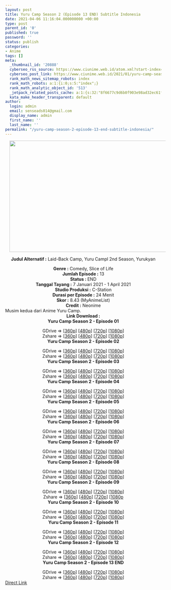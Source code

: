 ```yaml
---
layout: post
title: Yuru Camp Season 2 (Episode 13 END) Subtitle Indonesia
date: 2021-04-06 11:16:04.000000000 +00:00
type: post
parent_id: '0'
published: true
password: ''
status: publish
categories:
- Anime
tags: []
meta:
  _thumbnail_id: '20888'
  cyberseo_rss_source: https://www.ciunime.web.id/atom.xml?start-index=151&max-results=150
  cyberseo_post_link: https://www.ciunime.web.id/2021/01/yuru-camp-season-2-subtitle-indonesia.html
  rank_math_news_sitemap_robots: index
  rank_math_robots: a:1:{i:0;s:5:"index";}
  rank_math_analytic_object_id: '513'
  _jetpack_related_posts_cache: a:1:{s:32:"8f6677c9d6b0f903e98ad32ec61f8deb";a:2:{s:7:"expires";i:1653072060;s:7:"payload";a:0:{}}}
  kata_make_header_transparent: default
author:
  login: admin
  email: senseads014@gmail.com
  display_name: admin
  first_name: ''
  last_name: ''
permalink: "/yuru-camp-season-2-episode-13-end-subtitle-indonesia/"
---
```

<div style="text-align: center;">
<div style="text-align: left;">
<div class="separator" style="clear: both; text-align: center;"><a href="https://1.bp.blogspot.com/-hM4WzWSSPiE/X_fBEEY8owI/AAAAAAAAea8/oSgMGj94GFowOZJAS02FriOTteye1XwuACLcBGAsYHQ/s750/yuru%2Bcamp%2Bseason%2B2.png" style="margin-left: 1em; margin-right: 1em;"><img border="0" data-original-height="422" data-original-width="750" height="360" src="{{ site.baseurl }}/assets/2021/04/yuru%2Bcamp%2Bseason%2B2.png" width="640" /></a></div>
<div class="separator" style="clear: both; text-align: center;"></div>
</div>
<p><b>Judul</b><b><b> Alternatif</b> :</b> Laid-Back Camp,&nbsp;Yuru Campl 2nd Season, Yurukyan</div>
<div style="text-align: center;"><b><b>Genre :</b></b> Comedy,&nbsp;Slice of Life</div>
<div style="text-align: center;"><b>Jumlah Episode :</b> 13<br /><b>Status : </b>END<br /><b>Tanggal Tayang :</b> 7 Januari&nbsp;2021&nbsp;- 1 April 2021<br /><b>Studio Produksi :</b> C-Station<br /><b>Durasi per Episode :</b> 24 Menit</div>
<div style="text-align: center;"><b>Skor :</b> 8.43 (MyAnimeList)<br /><b>Credit :</b> Neonime</div>
<div style="text-align: center;"></div>
<div style="text-align: justify;">Musim kedua dari Anime&nbsp;Yuru Camp.</div>
<div style="text-align: justify;"></div>
<div style="text-align: justify;"></div>
<div style="text-align: center;"><b>Link Download :</b></div>
<div style="text-align: center;"><b>Yuru Camp Season 2 - Episode 01</b></p>
<div style="text-align: center;">GDrive =&gt; [<a href="https://acefile.co/f/34937284/neonime_yc_01-360p-zip" target="_blank" rel="noopener">360p</a>] [<a href="https://drive.google.com/uc?export=download&amp;id=10uHJGb2Fte1YpYP0aJaMsD7k-qiuGEhO" target="_blank" rel="noopener">480p</a>] [<a href="https://drive.google.com/uc?export=download&amp;id=1RkeybZwGeYdDXY4PoLrW_1LvF2Urp02_" target="_blank" rel="noopener">720p</a>] [<a href="https://drive.google.com/uc?export=download&amp;id=1RQ62b0lyUeO7pwXCZhG7RrshCPjTxVZd" target="_blank" rel="noopener">1080p</a>]<br />Zshare =&gt; [<a href="https://www74.zippyshare.com/v/kDVQXBTB/file.html" target="_blank" rel="noopener">360p</a>] [<a href="https://www74.zippyshare.com/v/VMCwdQxO/file.html" target="_blank" rel="noopener">480p</a>] [<a href="https://www80.zippyshare.com/v/y8TQ20jN/file.html" target="_blank" rel="noopener">720p</a>] [<a href="https://www16.zippyshare.com/v/9KrWdkpz/file.html" target="_blank" rel="noopener">1080p</a>] </div>
<div style="text-align: center;"><b>Yuru Camp Season 2 - Episode 02</b></p>
<div>GDrive =&gt; [<a href="https://acefile.co/f/35354546/neonime_yc_02-360p-zip" target="_blank" rel="noopener">360p</a>] [<a href="https://drive.google.com/uc?export=download&amp;id=18Hz7HrPIxYCYnlVEMBJGahFTZmsnIXV1" target="_blank" rel="noopener">480p</a>] [<a href="https://drive.google.com/uc?export=download&amp;id=1udevlvR2j-fnabcpr1QB-jrhos_fQL_i" target="_blank" rel="noopener">720p</a>] [<a href="https://drive.google.com/uc?export=download&amp;id=1CnbqUCq5ZIdlynMlO4xn684DMT51Vp_O" target="_blank" rel="noopener">1080p</a>]<br />Zshare =&gt; [<a href="https://www8.zippyshare.com/v/JFhCDfSD/file.html" target="_blank" rel="noopener">360p</a>] [<a href="https://www51.zippyshare.com/v/BP49L3rd/file.html" target="_blank" rel="noopener">480p</a>] [<a href="https://www51.zippyshare.com/v/wsgTyaba/file.html" target="_blank" rel="noopener">720p</a>] [<a href="https://www51.zippyshare.com/v/Po67Rgai/file.html" target="_blank" rel="noopener">1080p</a>]</div>
<div><b>Yuru Camp Season 2 - Episode 03</b></p>
<div>GDrive =&gt; [<a href="https://acefile.co/f/35785624/neonime_yc_03-360p-zip" target="_blank" rel="noopener">360p</a>] [<a href="https://drive.google.com/uc?export=download&amp;id=1uc4QxuP7P7YY53PyOjEXt1uOVU-yJ4as" target="_blank" rel="noopener">480p</a>] [<a href="https://drive.google.com/uc?export=download&amp;id=1SF1OBl7SR9Q_s1u7b2MCG20Ib04UgA-B" target="_blank" rel="noopener">720p</a>] [<a href="https://drive.google.com/uc?export=download&amp;id=1_uILhahYtZf7AlOZ2gFHF3mw4yk3qMZ_" target="_blank" rel="noopener">1080p</a>]<br />Zshare =&gt; [<a href="https://www24.zippyshare.com/v/uaLdlp2U/file.html" target="_blank" rel="noopener">360p</a>] [<a href="https://www72.zippyshare.com/v/bclh9fGw/file.html" target="_blank" rel="noopener">480p</a>] [<a href="https://www43.zippyshare.com/v/c4rOPiT5/file.html" target="_blank" rel="noopener">720p</a>] [<a href="https://www107.zippyshare.com/v/9p1niHK3/file.html" target="_blank" rel="noopener">1080p</a>]</div>
</div>
<div><b>Yuru Camp Season 2 - Episode 04</b></p>
<div>GDrive =&gt; [<a href="https://acefile.co/f/36217771/neonime_yc_04-360p-zip" target="_blank" rel="noopener">360p</a>] [<a href="https://drive.google.com/uc?export=download&amp;id=10oOudgKsJh0O45IcY2K4dccyROV43Q3J" target="_blank" rel="noopener">480p</a>] [<a href="https://drive.google.com/uc?export=download&amp;id=1oCfzgjbJv9XJ1dfYTBEyNOVeGO-dHx82" target="_blank" rel="noopener">720p</a>] [<a href="https://drive.google.com/uc?export=download&amp;id=14fpwKQ6Vo2VASvq3oYjuv45fIqpLQlut" target="_blank" rel="noopener">1080p</a>]<br />Zshare =&gt; [<a href="https://www56.zippyshare.com/v/NmBIi8jh/file.html" target="_blank" rel="noopener">360p</a>] [<a href="https://www63.zippyshare.com/v/oBL8tqzM/file.html" target="_blank" rel="noopener">480p</a>] [<a href="https://www12.zippyshare.com/v/7BoIutW8/file.html" target="_blank" rel="noopener">720p</a>] [<a href="https://www11.zippyshare.com/v/8y0kXaPb/file.html" target="_blank" rel="noopener">1080p</a>]</div>
</div>
<div><b>Yuru Camp Season 2 - Episode 05</b></p>
<div>GDrive =&gt; [<a href="https://acefile.co/f/36655163/yc-s2-5-360p-samehadaku-vip-mp4" target="_blank" rel="noopener">360p</a>] [<a href="https://drive.google.com/uc?export=download&amp;id=1SYnAxX2hRn2jRk6S3W-dyK625dX4aYlp" target="_blank" rel="noopener">480p</a>] [<a href="https://drive.google.com/uc?export=download&amp;id=1UgmtlHHb8LySrR4WHGX0C5pbcYjHwfxK" target="_blank" rel="noopener">720p</a>] [<a href="https://drive.google.com/uc?export=download&amp;id=1NL4D0FMvRY7eax5fQDmYqAq5E-d859a5" target="_blank" rel="noopener">1080p</a>]<br />Zshare =&gt; [<a href="https://www53.zippyshare.com/v/YFK6wcea/file.html" target="_blank" rel="noopener">360p</a>] [<a href="https://www53.zippyshare.com/v/Vs1EcoiI/file.html" target="_blank" rel="noopener">480p</a>] [<a href="https://www1.zippyshare.com/v/3c2nR1lv/file.html" target="_blank" rel="noopener">720p</a>] [<a href="https://www1.zippyshare.com/v/VHNhNVcl/file.html" target="_blank" rel="noopener">1080p</a>]</div>
</div>
<div><b>Yuru Camp Season 2 - Episode 06</b></p>
<div>GDrive =&gt; [<a href="https://mir.cr/0KYLCCOZ" target="_blank" rel="noopener">360p</a>] [<a href="https://drive.google.com/uc?export=download&amp;id=1P7gL-rXOUM0NN-0IYth2BkyQDP2eLVdv" target="_blank" rel="noopener">480p</a>] [<a href="https://drive.google.com/uc?export=download&amp;id=1nTFv-ds-5an0KTpIeVo6wQGdUaVu1q5u" target="_blank" rel="noopener">720p</a>] [<a href="https://drive.google.com/uc?export=download&amp;id=1PuerkGeDAdTQeIjxsBfIBFSK1sq9WISF" target="_blank" rel="noopener">1080p</a>]<br />Zshare =&gt; [<a href="https://www39.zippyshare.com/v/BlrrLvNR/file.html" target="_blank" rel="noopener">360p</a>] [<a href="https://www82.zippyshare.com/v/aXfMKygD/file.html" target="_blank" rel="noopener">480p</a>] [<a href="https://www36.zippyshare.com/v/gPnzOWby/file.html" target="_blank" rel="noopener">720p</a>] [<a href="https://www86.zippyshare.com/v/yUjSFpZF/file.html" target="_blank" rel="noopener">1080p</a>]</div>
</div>
<div><b>Yuru Camp Season 2 - Episode 07</b></p>
<div>GDrive =&gt; [<a href="https://www.mirrored.to/files/07WDHDYK/" target="_blank" rel="noopener">360p</a>] [<a href="https://drive.google.com/uc?export=download&amp;id=1hu-LOsk642IN5KOSxRViyBpNNV3RvZBn" target="_blank" rel="noopener">480p</a>] [<a href="https://drive.google.com/uc?export=download&amp;id=1lV4Nt4BBNiDGhpBVN1MUfy3r4CcLiqB3" target="_blank" rel="noopener">720p</a>] [<a href="https://drive.google.com/uc?export=download&amp;id=1de-TJ9ssU3HrV5bFllFbrrQO7Oi0kCi6" target="_blank" rel="noopener">1080p</a>]<br />Zshare =&gt; [<a href="https://www56.zippyshare.com/v/jHhH63Os/file.html" target="_blank" rel="noopener">360p</a>] [<a href="https://www116.zippyshare.com/v/YCz9lvpQ/file.html" target="_blank" rel="noopener">480p</a>] [<a href="https://www40.zippyshare.com/v/RRm0Yt0g/file.html" target="_blank" rel="noopener">720p</a>] [<a href="https://www46.zippyshare.com/v/HLdhXqgV/file.html" target="_blank" rel="noopener">1080p</a>]</div>
</div>
<div><b>Yuru Camp Season 2 - Episode 08</b></p>
<div>GDrive =&gt; [<a href="https://www.mirrored.to/files/08ZBWCNB/" target="_blank" rel="noopener">360p</a>] [<a href="https://drive.google.com/uc?export=download&amp;id=1h7ub3Fxa9xG7hcDNmsiTWvOl96l4nAh7" target="_blank" rel="noopener">480p</a>] [<a href="https://drive.google.com/uc?export=download&amp;id=1DqeOcbkOYjFHTpDS7F5EFT26GBs-2up9" target="_blank" rel="noopener">720p</a>] [<a href="https://drive.google.com/uc?export=download&amp;id=1ibHuFRQAR0F51Lw71vN-3zOYwhm2kTOQ" target="_blank" rel="noopener">1080p</a>]<br />Zshare =&gt; [<a href="https://www9.zippyshare.com/v/NNIHEox0/file.html" target="_blank" rel="noopener">360p</a>] [<a href="https://www59.zippyshare.com/v/sViRw1kW/file.html" target="_blank" rel="noopener">480p</a>] [<a href="https://www28.zippyshare.com/v/njb8My48/file.html" target="_blank" rel="noopener">720p</a>] [<a href="https://www50.zippyshare.com/v/3QKfCSWw/file.html" target="_blank" rel="noopener">1080p</a>]</div>
</div>
<div><b>Yuru Camp Season 2 - Episode 09</b></p>
<div>GDrive =&gt; [<a href="https://www.mirrored.to/files/1ACBQGBE/" target="_blank" rel="noopener">360p</a>] [<a href="https://drive.google.com/uc?export=download&amp;id=1n1GxARHCyamfctRE5COO9GTp77YPJGnC" target="_blank" rel="noopener">480p</a>] [<a href="https://drive.google.com/uc?export=download&amp;id=1TTiZEG1_DuczdOiiW4XIJ9w7agDETGnr" target="_blank" rel="noopener">720p</a>] [<a href="https://drive.google.com/uc?export=download&amp;id=1L2Es4jSnRVhl78TKCb4H6x7OywbJ7wyI" target="_blank" rel="noopener">1080p</a>]<br />Zshare =&gt; [<a href="https://www66.zippyshare.com/v/BUbeQvtx/file.html" target="_blank" rel="noopener">360p</a>] [<a href="https://www18.zippyshare.com/v/sD1fMIhY/file.html" target="_blank" rel="noopener">480p</a>] [<a href="https://www47.zippyshare.com/v/FcqJJiGr/file.html" target="_blank" rel="noopener">720p</a>] [<a href="https://www53.zippyshare.com/v/LUFeAou5/file.html" target="_blank" rel="noopener">1080p</a></div>
</div>
<div><b>Yuru Camp Season 2 - Episode 10</b></p>
<div>GDrive =&gt; [<a href="https://www.mirrored.to/files/0HKFFVHY/" target="_blank" rel="noopener">360p</a>] [<a href="https://drive.google.com/uc?export=download&amp;id=1RjnQIjDQRjiHTrRpfRKUnNnVLbTKyRGg" target="_blank" rel="noopener">480p</a>] [<a href="https://drive.google.com/uc?export=download&amp;id=1uhKtWIVl5iQY6sciMyk1vILKRtK0e0zl" target="_blank" rel="noopener">720p</a>] [<a href="https://drive.google.com/uc?export=download&amp;id=1JDW6bveNe2uhZI9v8E_TqGz1d8hLkUOh" target="_blank" rel="noopener">1080p</a>]<br />Zshare =&gt; [<a href="https://www13.zippyshare.com/v/su62MVDU/file.html" target="_blank" rel="noopener">360p</a>] [<a href="https://www28.zippyshare.com/v/QbSuaOaV/file.html" target="_blank" rel="noopener">480p</a>] [<a href="https://www103.zippyshare.com/v/3nipiB6j/file.html" target="_blank" rel="noopener">720p</a>] [<a href="https://www58.zippyshare.com/v/zG6t3n8z/file.html" target="_blank" rel="noopener">1080p</a>]</div>
</div>
<div><b>Yuru Camp Season 2 - Episode 11</b></p>
<div>GDrive =&gt; [<a href="https://acefile.co/f/39909296/yc-s2-11-360p-samehadaku-vip-mp4" target="_blank" rel="noopener">360p</a>] [<a href="https://drive.google.com/uc?export=download&amp;id=1We55BqRkNcZHsF_TflP71IwsBH9pXX2z" target="_blank" rel="noopener">480p</a>] [<a href="https://drive.google.com/uc?export=download&amp;id=1gSB2TXZl98xZ1YkhLqRvYUrhpkdYNmGT" target="_blank" rel="noopener">720p</a>] [<a href="https://drive.google.com/uc?export=download&amp;id=1Mj_vXIpxMEbdC0sWjyFWM4zjZk7wy6RU" target="_blank" rel="noopener">1080p</a>]<br />Zshare =&gt; [<a href="https://www63.zippyshare.com/v/xIsw4cTB/file.html" target="_blank" rel="noopener">360p</a>] [<a href="https://www119.zippyshare.com/v/9bJLEDu7/file.html" target="_blank" rel="noopener">480p</a>] [<a href="https://www39.zippyshare.com/v/5IvYolOJ/file.html" target="_blank" rel="noopener">720p</a>] [<a href="https://www92.zippyshare.com/v/5YU7hjHO/file.html" target="_blank" rel="noopener">1080p</a>]</div>
</div>
<div><b>Yuru Camp Season 2 - Episode 12</b></p>
<div>GDrive =&gt; [<a href="http://www.solidfiles.com/v/2dDGKd47zrQKX" target="_blank" rel="noopener">360p</a>] [<a href="https://drive.google.com/uc?export=download&amp;id=1MgDeJQ6bWTc2b6mzyEakx0teZCGkwpon" target="_blank" rel="noopener">480p</a>] [<a href="https://drive.google.com/uc?export=download&amp;id=1s64TVFBr5r4tGb-QQn1iTcYncdXjXfdi" target="_blank" rel="noopener">720p</a>] [<a href="https://drive.google.com/uc?export=download&amp;id=1eal_aloM_mT6mO5AmHplSBLp8LKXojh-" target="_blank" rel="noopener">1080p</a>]<br />Zshare =&gt; [<a href="https://www92.zippyshare.com/v/2P3DULcK/file.html" target="_blank" rel="noopener">360p</a>] [<a href="https://www78.zippyshare.com/v/iT134CL2/file.html" target="_blank" rel="noopener">480p</a>] [<a href="https://www27.zippyshare.com/v/xqxe3qHS/file.html" target="_blank" rel="noopener">720p</a>] [<a href="https://www2.zippyshare.com/v/tockG78c/file.html" target="_blank" rel="noopener">1080p</a>]</div>
</div>
<div><b>Yuru Camp Season 2 - Episode 13 END</b></p>
<div>GDrive =&gt; [<a href="https://drive.google.com/uc?export=download&amp;id=1qtWk29EeCHfao3Gme-gohb4IpSEsjWL6" target="_blank" rel="noopener">360p</a>] [<a href="https://drive.google.com/uc?export=download&amp;id=1_V7fblAGw17tHnHfiuqBMoc7x25kBdIL" target="_blank" rel="noopener">480p</a>] [<a href="https://drive.google.com/uc?export=download&amp;id=131D7JvNkrJZz9lQE1ENphRQL9_4z75zJ" target="_blank" rel="noopener">720p</a>] [<a href="https://drive.google.com/uc?export=download&amp;id=1bjDgwvqZp0H0ZAvVtk_wzHawkE3-WvcD" target="_blank" rel="noopener">1080p</a>]<br />Zshare =&gt; [<a href="https://www18.zippyshare.com/v/24EJiNhD/file.html" target="_blank" rel="noopener">360p</a>] [<a href="https://www14.zippyshare.com/v/wv6rwIqh/file.html" target="_blank" rel="noopener">480p</a>] [<a href="https://www101.zippyshare.com/v/2dGFzz5B/file.html" target="_blank" rel="noopener">720p</a>] [<a href="https://www23.zippyshare.com/v/W6NPl07k/file.html" target="_blank" rel="noopener">1080p</a>]</div>
</div>
</div>
</div>
<link rel="stylesheet" href="https://cdnjs.cloudflare.com/ajax/libs/font-awesome/4.7.0/css/font-awesome.min.css" />
<div class="divbtn"> <a href="https://handymansurrender.com/fihup8buzv?key=94550f7ce39444073321dde3b8782f97" class="btn"><i class="fa fa-download"></i> Direct Link</a> </div>
